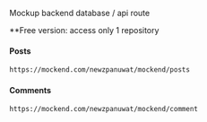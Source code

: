 
Mockup backend database / api route

**Free version: access only 1 repository

#### Posts
```sh
https://mockend.com/newzpanuwat/mockend/posts
```

#### Comments

```sh
https://mockend.com/newzpanuwat/mockend/comment
```
